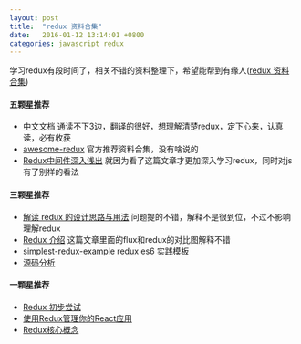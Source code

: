 ```yaml
---
layout: post
title:  "redux 资料合集"
date:   2016-01-12 13:14:01 +0800
categories: javascript redux
---
```


学习redux有段时间了，相关不错的资料整理下，希望能帮到有缘人([redux 资料合集](https://github.com/xuanxiao2013/f2e-practice/issues/3))

#### 五颗星推荐
* [中文文档](http://camsong.github.io/redux-in-chinese/index.html) 通读不下3边，翻译的很好，想理解清楚redux，定下心来，认真读，必有收获
* [awesome-redux](https://github.com/xgrommx/awesome-redux) 官方推荐资料合集，没有啥说的
* [Redux中间件深入浅出](http://blog.kazaff.me/2015/10/09/[译]Redux中间件深入浅出/index.html) 就因为看了这篇文章才更加深入学习redux，同时对js有了别样的看法


#### 三颗星推荐
* [解读 redux 的设计思路与用法](http://div.io/topic/1309?page=1#6170) 问题提的不错，解释不是很到位，不过不影响理解redux
* [Redux 介绍](http://div.io/topic/1279?page=1#5308) 这篇文章里面的flux和redux的对比图解释不错
* [simplest-redux-example](https://github.com/jackielii/simplest-redux-example) redux es6 实践模板
* [源码分析](http://div.io/topic/1530) 


#### 一颗星推荐
* [Redux 初步尝试](http://segmentfault.com/a/1190000003482243)
* [使用Redux管理你的React应用](https://github.com/matthew-sun/blog/issues/18)
* [Redux核心概念](http://mdsa.51cto.com/art/201508/488560.htm)
